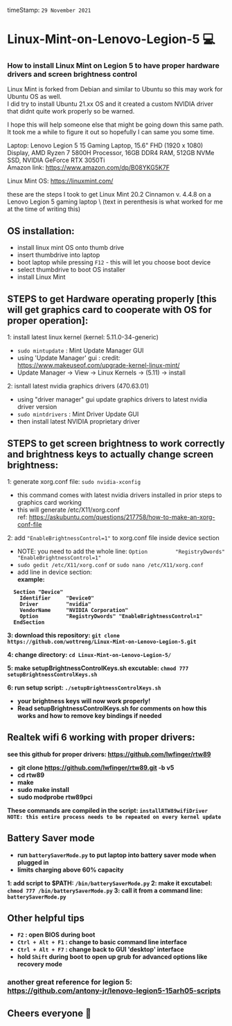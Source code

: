 timeStamp: `29 November 2021`

# Linux-Mint-on-Lenovo-Legion-5 💻
### How to install Linux Mint on Legion 5 to have proper hardware drivers and screen brightness control 
Linux Mint is forked from Debian and similar to Ubuntu so this may work for Ubuntu OS as well. \
I did try to install Ubuntu 21.xx OS and it created a custom NVIDIA driver that didnt quite work properly so be warned.

I hope this will help someone else that might be going down this same path. \
It took me a while to figure it out so hopefully I can same you some time.

Laptop: Lenovo Legion 5 15 Gaming Laptop, 15.6" FHD (1920 x 1080) Display, AMD Ryzen 7 5800H Processor, 16GB DDR4 RAM, 512GB NVMe SSD, NVIDIA GeForce RTX 3050Ti  
Amazon link: https://www.amazon.com/dp/B08YKG5K7F

Linux Mint OS: https://linuxmint.com/

these are the steps I took to get Linux Mint 20.2 Cinnamon v. 4.4.8 on a Lenovo Legion 5 gaming laptop \ 
(text in perenthesis is what worked for me at the time of writing this)
## OS installation:
* install linux mint OS onto thumb drive 
* insert thumbdrive into laptop
* boot laptop while pressing `F12` - this will let you choose boot device
* select thumbdrive to boot OS installer
* install Linux Mint

## STEPS to get Hardware operating properly [this will get graphics card to cooperate with OS for proper operation]: 

1: install latest linux kernel (kernel: 5.11.0-34-generic) 
  * `sudo mintupdate` : Mint Update Manager GUI
  * using 'Update Manager' gui : credit: https://www.makeuseof.com/upgrade-kernel-linux-mint/ 
  * Update Manager -> View -> Linux Kernels -> (5.11) -> install 
  
2: isntall latest nvidia graphics drivers (470.63.01) 
  * using "driver manager" gui update graphics drivers to latest nvidia driver version 
  * `sudo mintdrivers` : Mint Driver Update GUI
  * then install latest NVIDIA proprietary driver

## STEPS to get screen brightness to work correctly and brightness keys to actually change screen brightness:

1: generate xorg.conf file: `sudo nvidia-xconfig` 
  * this command comes with latest nvidia drivers installed in prior steps to graphics card working 
  * this will generate /etc/X11/xorg.conf \
  ref: https://askubuntu.com/questions/217758/how-to-make-an-xorg-conf-file
  
2: add `"EnableBrightnessControl=1"` to xorg.conf file inside device section 
  * NOTE: you need to add the whole line: `Option         "RegistryDwords" "EnableBrightnessControl=1"`
  * `sudo gedit /etc/X11/xorg.conf` or `sudo nano /etc/X11/xorg.conf`
  * add line in device section: \
   <b> example: <b>
  ```
    Section "Device" 
      Identifier     "Device0" 
      Driver         "nvidia" 
      VendorName     "NVIDIA Corporation" 
      Option         "RegistryDwords" "EnableBrightnessControl=1" 
    EndSection 
 ```
 
 3: download this repository: `git clone https://github.com/wottreng/Linux-Mint-on-Lenovo-Legion-5.git`
 
 4: change directory: `cd Linux-Mint-on-Lenovo-Legion-5/`
 
 5: make setupBrightnessControlKeys.sh excutable: `chmod 777 setupBrightnessControlKeys.sh`
 
 6: run setup script: `./setupBrightnessControlKeys.sh`
 
 * your brightness keys will now work properly!
 * Read setupBrightnessControlKeys.sh for comments on how this works and how to remove key bindings if needed
 
 ## Realtek wifi 6 working with proper drivers:
 see this github for proper drivers: https://github.com/lwfinger/rtw89
 * git clone https://github.com/lwfinger/rtw89.git -b v5
 * cd rtw89
 * make
 * sudo make install
 * sudo modprobe rtw89pci 
 
 These commands are compiled in the script: `installRTW89wifiDriver` \
 ` NOTE: this entire process needs to be repeated on every kernel update `
 
 ## Battery Saver mode
 * run `batterySaverMode.py` to put laptop into battery saver mode when plugged in
 * limits charging above 60% capacity
 
 1: add script to $PATH: `/bin/batterySaverMode.py`
 2: make it excutabel: `chmod 777 /bin/batterySaverMode.py`
 3: call it from a command line: `batterySaverMode.py`
 
 ## Other helpful tips
 * ` F2 ` : open BIOS during boot
 * ` Ctrl + Alt + F1 ` : change to basic command line interface
 * ` Ctrl + Alt + F7 ` : change back to GUI 'desktop' interface
 * hold `Shift` during boot to open up grub for advanced options like recovery mode
 
 ### another great reference for legion 5: https://github.com/antony-jr/lenovo-legion5-15arh05-scripts
 
 ## Cheers everyone 🍺 
